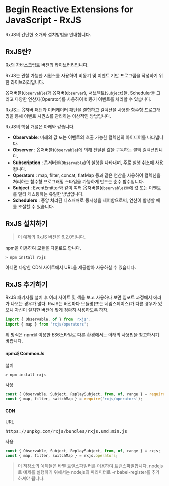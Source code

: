 # Begin Reactive Extensions  for JavaScript - RxJS
RxJS의 간단한 소개와 설치방법을 안내합니다.

## RxJS란?
Rx의 자바스크립트 버전의 라이브러리입니다.

RxJS는 관찰 가능한 시퀀스를 사용하여 비동기 및 이벤트 기반 프로그램을 작성하기 위한 라이브러리입니다.

옵저버블(<code>Observable</code>)과 옵저버(<code>Observer</code>), 서브젝트(<code>Subject</code>)들, Scheduler들 그리고 다양한 연산자(Operator)를 사용하여 비동기 이벤트를 처리할 수 있습니다.

RxJS는 옵저버 패턴과 이터레이터 패턴을 결합하고 컬렉션을 사용한 함수형 프로그래밍을 통해 이벤트 시퀀스를 관리하는 이상적인 방법입니다.

RxJS의 핵심 개념은 아래와 같습니다.
* **Observable**: 미래의 값 또는 이벤트의 호출 가능한 컬렉션의 아이디어를 나타냅니다.
* **Observer** : 옵저버블(<code>Observable</code>)에 의해 전달된 값을 구독하는 콜백 컬렉션입니다.
* **Subscription** : 옵저버블(<code>Observable</code>)의 실행을 나타내며, 주로 실행 취소에 사용됩니다.
* **Operators** : map, filter, concat, flatMap 등과 같은 연산을 사용하여 컬렉션을 처리하는 함수형 프로그래밍 스타일을 가능하게 만드는 순수 함수입니다.
* **Subject** : EventEmitter와 같이 여러 옵저버블(<code>Observable</code>)들에 값 또는 이벤트를 멀티 캐스팅하는 유일한 방법입니다.
* **Schedulers** : 중앙 처리된 디스패쳐로 동시성을 제어함으로써, 연산이 발생할 때를 조절할 수 있습니다.

## RxJS 설치하기
> 이 예제의 RxJS 버전은 6.2.0입니다.

npm을 이용하여 모듈을 다운로드 합니다.
<pre><code>> npm install rxjs</code></pre>

아니면 다양한 CDN 사이트에서 URL을 제공받아 사용하실 수 있습니다.

## RxJS 추가하기
RxJS 패키지를 설치 후 여러 사이트 및 책을 보고 사용하다 보면 임포트 과정에서 에러가 나오는 경우가 많다.
RxJS는 버전마다 모듈명(또는 네임스페이스)가 다른 경우가 있으니 자신이 설치한 버전에 맞게 정확히 사용하도록 하자.

```javascript
import { Observable, of } from 'rxjs';
import { map } from 'rxjs/operators';
```

위 방식은 npm을 이용한 ES6스타일로 다른 환경에서는 아래의 사용법을 참고하시기 바랍니다.

#### npm과 CommonJs
설치
```
> npm install rxjs
```

사용
```javascript
const { Observable, Subject, ReplaySubject, from, of, range } = require('rxjs');
const { map, filter, switchMap } = require('rxjs/operators');
```

#### CDN
URL
<pre>https://unpkg.com/rxjs/bundles/rxjs.umd.min.js</pre>

사용
```javascript
const { Observable, Subject, ReplaySubject, from, of, range } = rxjs;
const { map, filter, switchMap } = rxjs.operators;
```


> 이 저장소의 예제들은 바벨 트랜스파일러를 이용하여 트랜스파일합니다.
nodejs로 예제를 실행하기 위해서는 nodejs의 파라미터로 -r babel-register를 추가하셔야 됩니다.
